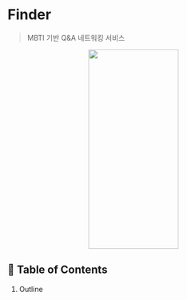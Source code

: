 # Finder

> MBTI 기반 Q&A 네트워킹 서비스

<p align="center"><img src="https://user-images.githubusercontent.com/37062337/166639190-8648c314-2bbc-4dbc-bce0-3459d01ac497.png" width="180" height="400">
  
## 📝 Table of Contents

1. Outline

